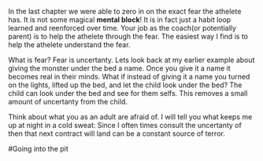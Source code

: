 In the last chapter we were able to zero in on the exact fear the athelete has. It is not some magical **mental block**! It is in fact just a habit loop learned and reenforced over time. Your job as the coach(or potentially parent) is to help the athelete through the fear. The easiest way I find is to help the athelete understand the fear.

What is fear? Fear is uncertanty. Lets look back at my earlier example about giving the monster under the bed a name. Once you give it a name it becomes real in their minds. What if instead of giving it a name you turned on the lights, lifted up the bed, and let the child look under the bed? The child can look under the bed and see for them selfs. This removes a small amount of uncertanty from the child. 


Think about what you as an adult are afraid of. I will tell you what keeps me up at night in a cold sweat: Since I often times consult the uncertanty of then that next contract will land can be a constant source of terror. 


#Going into the pit

